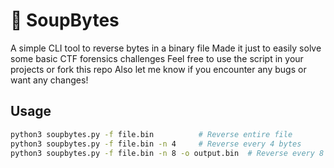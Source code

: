 # 🥣 SoupBytes

A simple CLI tool to reverse bytes in a binary file
Made it just to easily solve some basic CTF forensics challenges
Feel free to use the script in your projects or fork this repo
Also let me know if you encounter any bugs or want any changes!

## Usage

```bash
python3 soupbytes.py -f file.bin          # Reverse entire file
python3 soupbytes.py -f file.bin -n 4     # Reverse every 4 bytes
python3 soupbytes.py -f file.bin -n 8 -o output.bin  # Reverse every 8 bytes to custom file

